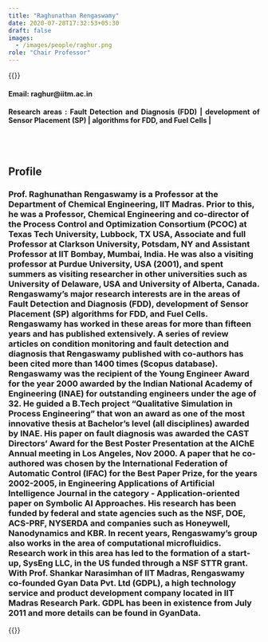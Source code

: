```yaml
---
title: "Raghunathan Rengaswamy"
date: 2020-07-28T17:32:53+05:30
draft: false
images:
  - /images/people/raghur.png
role: "Chair Professor"
---
```


{{<rawhtml>}} 
<div align="justify">
<h4>Email: raghur@iitm.ac.in</h4>
<h4>Research areas : Fault Detection and Diagnosis (FDD) | development of Sensor Placement (SP) | algorithms for FDD, and Fuel Cells |</h4><br>
</div>
<br>
<div>
	<h2>Profile</h2>
	<h3>
		Prof. Raghunathan Rengaswamy is a Professor at the Department of Chemical Engineering, IIT Madras. Prior to this, he was a Professor, Chemical Engineering and co-director of the Process Control and Optimization Consortium (PCOC) at Texas Tech University, Lubbock, TX USA, Associate and full Professor at Clarkson University, Potsdam, NY and Assistant Professor at IIT Bombay, Mumbai, India. He was also a visiting professor at Purdue University, USA (2001), and spent summers as visiting researcher in other universities such as University of Delaware, USA and University of Alberta, Canada. Rengaswamy’s major research interests are in the areas of Fault Detection and Diagnosis (FDD), development of Sensor Placement (SP) algorithms for FDD, and Fuel Cells. Rengaswamy has worked in these areas for more than fifteen years and has published extensively. A series of review articles on condition monitoring and fault detection and diagnosis that Rengaswamy published with co-authors has been cited more than 1400 times (Scopus database). Rengaswamy was the recipient of the Young Engineer Award for the year 2000 awarded by the Indian National Academy of Engineering (INAE) for outstanding engineers under the age of 32. He guided a B.Tech project “Qualitative Simulation in Process Engineering” that won an award as one of the most innovative thesis at Bachelor’s level (all disciplines) awarded by INAE. His paper on fault diagnosis was awarded the CAST Directors’ Award for the Best Poster Presentation at the AIChE Annual meeting in Los Angeles, Nov 2000. A paper that he co-authored was chosen by the International Federation of Automatic Control (IFAC) for the Best Paper Prize, for the years 2002-2005, in Engineering Applications of Artificial Intelligence Journal in the category - Application-oriented paper on Symbolic AI Approaches. His research has been funded by federal and state agencies such as the NSF, DOE, ACS-PRF, NYSERDA and companies such as Honeywell, Nanodynamics and KBR. In recent years, Rengaswamy’s group also works in the area of computational microfluidics. Research work in this area has led to the formation of a start-up, SysEng LLC, in the US funded through a NSF STTR grant. With Prof. Shankar Narasimhan of IIT Madras, Rengaswamy co-founded Gyan Data Pvt. Ltd (GDPL), a high technology service and product development company located in IIT Madras Research Park. GDPL has been in existence from July 2011 and more details can be found in GyanData.
	<br>
</div>

{{</rawhtml>}}